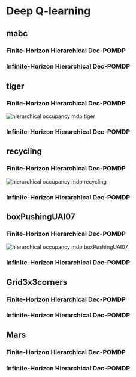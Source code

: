 # Deep Q-learning


## mabc

### Finite-Horizon Hierarchical Dec-POMDP

### Infinite-Horizon Hierarchical Dec-POMDP


## tiger

### Finite-Horizon Hierarchical Dec-POMDP

![hierarchical occupancy mdp tiger](https://i.imgur.com/cIZd0mV.png)

### Infinite-Horizon Hierarchical Dec-POMDP


## recycling

### Finite-Horizon Hierarchical Dec-POMDP

![hierarchical occupancy mdp recycling](https://i.imgur.com/wTeEbdY.png)

### Infinite-Horizon Hierarchical Dec-POMDP


## boxPushingUAI07

### Finite-Horizon Hierarchical Dec-POMDP

![hierarchical occupancy mdp boxPushingUAI07](https://i.imgur.com/LGp1smo.png)

### Infinite-Horizon Hierarchical Dec-POMDP


## Grid3x3corners

### Finite-Horizon Hierarchical Dec-POMDP

### Infinite-Horizon Hierarchical Dec-POMDP


## Mars

### Finite-Horizon Hierarchical Dec-POMDP

### Infinite-Horizon Hierarchical Dec-POMDP